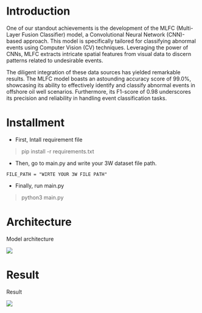 
# Introduction
One of our standout achievements is the development of the MLFC (Multi-Layer Fusion Classifier) model, a Convolutional Neural Network (CNN)-based approach. This model is specifically tailored for classifying abnormal events using Computer Vision (CV) techniques. Leveraging the power of CNNs, MLFC extracts intricate spatial features from visual data to discern patterns related to undesirable events.

The diligent integration of these data sources has yielded remarkable results. The MLFC model boasts an astounding accuracy score of 99.0%, showcasing its ability to effectively identify and classify abnormal events in offshore oil well scenarios. Furthermore, its F1-score of 0.98 underscores its precision and reliability in handling event classification tasks.

# Installment
- First, Intall requirement file
> pip install -r requirements.txt


- Then, go to main.py and write your 3W dataset file path.
```
FILE_PATH = "WIRTE YOUR 3W FILE PATH"
```


- Finally, run main.py
> python3 main.py


# Architecture
Model architecture
<p align="left">
<img src="https://github.com/lofootve/geo-con/assets/119021264/e4b9f49c-e109-4818-abce-208961c11ba9">
</p>



# Result
Result
<p align="left">
<img src="https://github.com/lofootve/geo-con/assets/119021264/a2d6d0c3-455b-4d2f-bcbd-60b2e2f47667">
</p>
